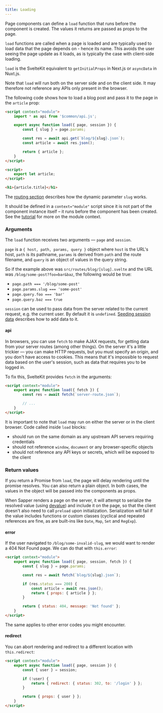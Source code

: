 ```yaml
---
title: Loading
---
```


Page components can define a `load` function that runs before the component is created. The values it returns are passed as props to the page.

`load` functions are called when a page is loaded and are typically used to load data that the page depends on - hence its name. This avoids the user seeing the page update as it loads, as is typically the case with client-side loading.

`load` is the SvelteKit equivalent to `getInitialProps` in Next.js or `asyncData` in Nuxt.js.

Note that `load` will run both on the server side and on the client side. It may therefore not reference any APIs only present in the browser.

The following code shows how to load a blog post and pass it to the page in the `article` prop:

```html
<script context="module">
	import * as api from '$common/api.js';

	export async function load({ page, session }) {
		const { slug } = page.params;

		const res = await api.get(`blog/${slug}.json`);
		const article = await res.json();

		return { article };
	}
</script>

<script>
	export let article;
</script>

<h1>{article.title}</h1>
```

The [routing section](docs#Routing) describes how the dynamic parameter `slug` works.

It should be defined in a `context="module"` script since it is not part of the component instance itself – it runs before the component has been created. See the [tutorial](https://svelte.dev/tutorial/module-exports) for more on the module context.

### Arguments

The `load` function receives two arguments — `page` and `session`.

`page` is a `{ host, path, params, query }` object where `host` is the URL's host, `path` is its pathname, `params` is derived from `path` and the route filename, and `query` is an object of values in the query string.

So if the example above was `src/routes/blog/[slug].svelte` and the URL was `/blog/some-post?foo=bar&baz`, the following would be true:

- `page.path === '/blog/some-post'`
- `page.params.slug === 'some-post'`
- `page.query.foo === 'bar'`
- `page.query.baz === true`

`session` can be used to pass data from the server related to the current request, e.g. the current user. By default it is `undefined`. [Seeding session data](docs#Seeding_session_data) describes how to add data to it.

#### api

In browsers, you can use `fetch` to make AJAX requests, for getting data from your server routes (among other things). On the server it's a little trickier — you can make HTTP requests, but you must specify an origin, and you don't have access to cookies. This means that it's impossible to request data based on the user's session, such as data that requires you to be logged in.

To fix this, SvelteKit provides `fetch` in the arguments:

```html
<script context="module">
	export async function load({ fetch }) {
		const res = await fetch(`server-route.json`);

		// ...
	}
</script>
```

It is important to note that `load` may run on either the server or in the client browser. Code called inside `load` blocks:

- should run on the same domain as any upstream API servers requiring credentials
- should not reference `window`, `document` or any browser-specific objects
- should not reference any API keys or secrets, which will be exposed to the client

### Return values

If you return a Promise from `load`, the page will delay rendering until the promise resolves. You can also return a plain object. In both cases, the values in the object will be passed into the components as props.

When Sapper renders a page on the server, it will attempt to serialize the resolved value (using [devalue](https://github.com/Rich-Harris/devalue)) and include it on the page, so that the client doesn't also need to call `preload` upon initialization. Serialization will fail if the value includes functions or custom classes (cyclical and repeated references are fine, as are built-ins like `Date`, `Map`, `Set` and `RegExp`).

#### error

If the user navigated to `/blog/some-invalid-slug`, we would want to render a 404 Not Found page. We can do that with `this.error`:

```html
<script context="module">
	export async function load({ page, session, fetch }) {
		const { slug } = page.params;

		const res = await fetch(`blog/${slug}.json`);

		if (res.status === 200) {
			const article = await res.json();
			return { props: { article } };
		}

		return { status: 404, message: 'Not found' };
	}
</script>
```

The same applies to other error codes you might encounter.

#### redirect

You can abort rendering and redirect to a different location with `this.redirect`:

```html
<script context="module">
	export async function load({ page, session }) {
		const { user } = session;

		if (!user) {
			return { redirect: { status: 302, to: '/login' } };
		}

		return { props: { user } };
	}
</script>
```
